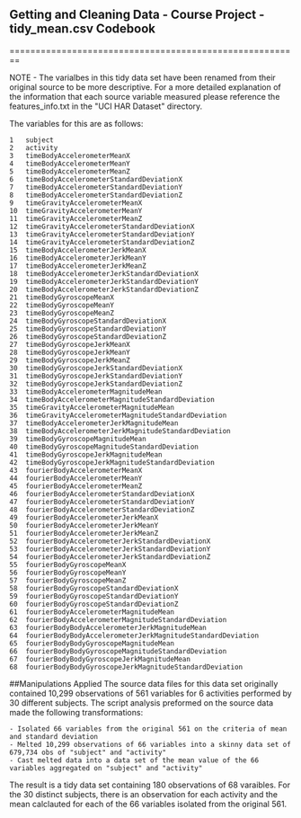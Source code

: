 ## Getting and Cleaning Data - Course Project - tidy_mean.csv Codebook
========================================================

NOTE - The varialbes in this tidy data set have been renamed from their original source to be more descriptive.  For a 
more detailed explanation of the information that each source variable measured please reference the features_info.txt 
in the "UCI HAR Dataset" directory.

The variables for this are as follows:
                                        
    1   subject                                                    
    2   activity                                                   
    3   timeBodyAccelerometerMeanX                                 
    4   timeBodyAccelerometerMeanY                                 
    5   timeBodyAccelerometerMeanZ                                 
    6   timeBodyAccelerometerStandardDeviationX                    
    7   timeBodyAccelerometerStandardDeviationY                    
    8   timeBodyAccelerometerStandardDeviationZ                    
    9   timeGravityAccelerometerMeanX                              
    10  timeGravityAccelerometerMeanY                              
    11  timeGravityAccelerometerMeanZ                              
    12  timeGravityAccelerometerStandardDeviationX                 
    13  timeGravityAccelerometerStandardDeviationY                 
    14  timeGravityAccelerometerStandardDeviationZ                 
    15  timeBodyAccelerometerJerkMeanX                             
    16  timeBodyAccelerometerJerkMeanY                             
    17  timeBodyAccelerometerJerkMeanZ                             
    18  timeBodyAccelerometerJerkStandardDeviationX                
    19  timeBodyAccelerometerJerkStandardDeviationY                
    20  timeBodyAccelerometerJerkStandardDeviationZ                
    21  timeBodyGyroscopeMeanX                                     
    22  timeBodyGyroscopeMeanY                                     
    23  timeBodyGyroscopeMeanZ                                     
    24  timeBodyGyroscopeStandardDeviationX                        
    25  timeBodyGyroscopeStandardDeviationY                        
    26  timeBodyGyroscopeStandardDeviationZ                        
    27  timeBodyGyroscopeJerkMeanX                                 
    28  timeBodyGyroscopeJerkMeanY                                 
    29  timeBodyGyroscopeJerkMeanZ                                 
    30  timeBodyGyroscopeJerkStandardDeviationX                    
    31  timeBodyGyroscopeJerkStandardDeviationY                    
    32  timeBodyGyroscopeJerkStandardDeviationZ                    
    33  timeBodyAccelerometerMagnitudeMean                         
    34  timeBodyAccelerometerMagnitudeStandardDeviation            
    35  timeGravityAccelerometerMagnitudeMean                      
    36  timeGravityAccelerometerMagnitudeStandardDeviation         
    37  timeBodyAccelerometerJerkMagnitudeMean                     
    38  timeBodyAccelerometerJerkMagnitudeStandardDeviation        
    39  timeBodyGyroscopeMagnitudeMean                             
    40  timeBodyGyroscopeMagnitudeStandardDeviation                
    41  timeBodyGyroscopeJerkMagnitudeMean                         
    42  timeBodyGyroscopeJerkMagnitudeStandardDeviation            
    43  fourierBodyAccelerometerMeanX                              
    44  fourierBodyAccelerometerMeanY                              
    45  fourierBodyAccelerometerMeanZ                              
    46  fourierBodyAccelerometerStandardDeviationX                 
    47  fourierBodyAccelerometerStandardDeviationY                 
    48  fourierBodyAccelerometerStandardDeviationZ                 
    49  fourierBodyAccelerometerJerkMeanX                          
    50  fourierBodyAccelerometerJerkMeanY                          
    51  fourierBodyAccelerometerJerkMeanZ                          
    52  fourierBodyAccelerometerJerkStandardDeviationX             
    53  fourierBodyAccelerometerJerkStandardDeviationY             
    54  fourierBodyAccelerometerJerkStandardDeviationZ             
    55  fourierBodyGyroscopeMeanX                                  
    56  fourierBodyGyroscopeMeanY                                  
    57  fourierBodyGyroscopeMeanZ                                  
    58  fourierBodyGyroscopeStandardDeviationX                     
    59  fourierBodyGyroscopeStandardDeviationY                     
    60  fourierBodyGyroscopeStandardDeviationZ                     
    61  fourierBodyAccelerometerMagnitudeMean                      
    62  fourierBodyAccelerometerMagnitudeStandardDeviation         
    63  fourierBodyBodyAccelerometerJerkMagnitudeMean              
    64  fourierBodyBodyAccelerometerJerkMagnitudeStandardDeviation 
    65  fourierBodyBodyGyroscopeMagnitudeMean                      
    66  fourierBodyBodyGyroscopeMagnitudeStandardDeviation         
    67  fourierBodyBodyGyroscopeJerkMagnitudeMean                  
    68  fourierBodyBodyGyroscopeJerkMagnitudeStandardDeviation    

##Manipulations Applied
The source data files for this data set originally contained 10,299 observations of 561 variables for 6 activities performed by 30 different subjects.  The script analysis preformed on the source data made the following transformations:

    - Isolated 66 variables from the original 561 on the criteria of mean and standard deviation
    - Melted 10,299 observations of 66 variables into a skinny data set of 679,734 obs of "subject" and "activity"
    - Cast melted data into a data set of the mean value of the 66 variables aggregated on "subject" and "activity"

The result is a tidy data set containing 180 observations of 68 varaibles.  For the 30 distinct subjects, there is an
observation for each activity and the mean calclauted for each of the 66 variables isolated from the original 561.

